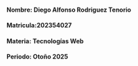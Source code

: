 #### Nombre: Diego Alfonso Rodriguez Tenorio

#### Matricula:202354027

#### Materia: Tecnologías Web

#### Periodo: Otoño 2025



